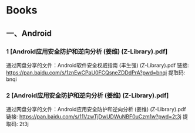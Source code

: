# Books

## 一、Android

### 1 [Android应用安全防护和逆向分析 (姜维) (Z-Library).pdf]

通过网盘分享的文件：Android软件安全权威指南 (丰生强) (Z-Library).pdf
链接: https://pan.baidu.com/s/1znEwCPaU0FCQsneZDDdPrA?pwd=bnqi 提取码: bnqi 

### 2 [Android应用安全防护和逆向分析 (姜维) (Z-Library).pdf]

通过网盘分享的文件：Android应用安全防护和逆向分析 (姜维) (Z-Library).pdf
链接: https://pan.baidu.com/s/11VzwTjDwUDWuNBF0uCzm1w?pwd=2t3j 提取码: 2t3j 
